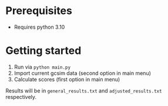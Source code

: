 # Prerequisites

- Requires python 3.10

# Getting started

1. Run via ```python main.py```
2. Import current gcsim data (second option in main menu)
3. Calculate scores (first option in main menu)

Results will be in ```general_results.txt``` and ```adjusted_results.txt``` respectively.